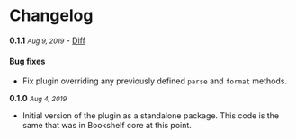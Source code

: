 # Changelog

**0.1.1** <small>_Aug 9, 2019_</small> - [Diff](https://github.com/bookshelf/case-converter-plugin/compare/v0.1.0...v0.1.1)

#### Bug fixes

- Fix plugin overriding any previously defined `parse` and `format` methods.

**0.1.0** <small>_Aug 4, 2019_</small>

- Initial version of the plugin as a standalone package. This code is the same that was in Bookshelf core at this point.
